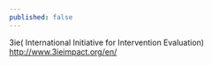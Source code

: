 ```yaml
---
published: false
---
```


3ie( International Initiative for Intervention Evaluation)  http://www.3ieimpact.org/en/


